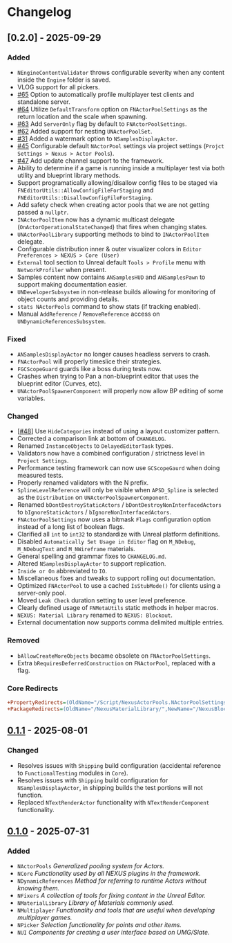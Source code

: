 # Changelog

## [0.2.0] - 2025-09-29

### Added

- `NEngineContentValidator` throws configurable severity when any content inside the `Engine` folder is saved.
- VLOG support for all pickers.
- [#65](https://github.com/dotBunny/NEXUS/issues/65) Option to automatically profile multiplayer test clients and standalone server.
- [#64](https://github.com/dotBunny/NEXUS/issues/64) Utilize `DefaultTransform` option on `FNActorPoolSettings` as the return location and the scale when spawning.
- [#63](https://github.com/dotBunny/NEXUS/issues/63) Add `ServerOnly` flag by default to `FNActorPoolSettings`.
- [#62](https://github.com/dotBunny/NEXUS/issues/62) Added support for nesting `UNActorPoolSet`.
- [#31](https://github.com/dotBunny/NEXUS/issues/31) Added a watermark option to `NSamplesDisplayActor`. 
- [#45](https://github.com/dotBunny/NEXUS/issues/45) Configurable default `NActorPool` settings via project settings (`Projct Settings > Nexus > Actor Pools`).
- [#47](https://github.com/dotBunny/NEXUS/issues/47) Add update channel support to the framework.
- Ability to determine if a game is running inside a multiplayer test via both utility and blueprint library methods.
- Support programatically allowing/disallow config files to be staged via `FNEditorUtils::AllowConfigFileForStaging` and `FNEditorUtils::DisallowConfigFileForStaging`.
- Add safety check when creating actor pools that we are not getting passed a `nullptr`.
- `INActorPoolItem` now has a dynamic multicast delegate (`OnActorOperationalStateChanged`) that fires when changing states.
- `UNActorPoolLibrary` supporting methods to bind to `INActorPoolItem` delegate.
- Configurable distribution inner & outer visualizer colors in `Editor Preferences > NEXUS > Core (User)`
- `External` tool section to Unreal default `Tools > Profile` menu with `NetworkProfiler` when present.
- Samples content now contains `ANSamplesHUD` and `ANSamplesPawn` to support making documentation easier.
- `UNDeveloperSubsystem` in non-release builds allowing for monitoring of object counts and providing details.
- `stats NActorPools` command to show stats (if tracking enabled).
- Manual `AddReference` / `RemoveReference` access on `UNDynamicReferencesSubsystem`.

### Fixed
- `ANSamplesDisplayActor` no longer causes headless servers to crash.
- `FNActorPool` will properly timeslice their strategies.
- `FGCScopeGuard` guards like a boss during tests now.
- Crashes when trying to Pan a non-blueprint editor that uses the blueprint editor (Curves, etc).
- `UNActorPoolSpawnerComponent` will properly now allow BP editing of some variables.

### Changed

- [[#48](https://github.com/dotBunny/NEXUS/issues/48)] Use `HideCategories` instead of using a layout customizer pattern.  
- Corrected a comparison link at bottom of `CHANGELOG`.
- Renamed `InstanceObjects` to `DelayedEditorTask` types.
- Validators now have a combined configuration / strictness level in `Project Settings`.
- Performance testing framework can now use `GCScopeGaurd` when doing measured tests.
- Properly renamed validators with the N prefix.
- `SplineLevelReference` will only be visible when `APSD_Spline` is selected as the `Distribution` on `UNActorPoolSpawnerComponent`.
- Renamed `bDontDestroyStaticActors` / `bDontDestroyNonInterfacedActors` to `bIgnoreStaticActors` / `bIgnoreNonInterfacedActors`.
- `FNActorPoolSettings` now uses a bitmask `Flags` configuration option instead of a long list of boolean flags.
- Clarified all `int` to `int32` to standardize with Unreal platform definitions.
- Disabled `Automatically Set Usage in Editor` flag on `M_NDebug`, `M_NDebugText` and `M_NWireframe` materials.
- General spelling and grammar fixes to `CHANGELOG.md`.
- Altered `NSamplesDisplayActor` to support replication.
- `Inside or On` abbreviated to `IO`.
- Miscellaneous fixes and tweaks to support rolling out documentation.
- Optimized `FNActorPool` to use a cached `IsStubMode()` for clients using a server-only pool.
- Moved `Leak Check` duration setting to user level preference.
- Clearly defined usage of `FNMetaUtils` static methods in helper macros.
- `NEXUS: Material Library` renamed to `NEXUS: Blockout`.
- External documentation now supports comma delimited multiple entries.

### Removed

- `bAllowCreateMoreObjects` became obsolete on `FNActorPoolSettings`.
- Extra `bRequiresDeferredConstruction` on `FNActorPool`, replaced with a flag.

### Core Redirects
```ini
+PropertyRedirects=(OldName="/Script/NexusActorPools.NActorPoolSettings.ReturnMoveLocation",NewName="/Script/NexusActorPools.NActorPoolSettings.StorageLocation")
+PackageRedirects=(OldName="/NexusMaterialLibrary/",NewName="/NexusBlockout/MaterialLibrary/",MatchSubstring=true)
```

## [0.1.1] - 2025-08-01

### Changed

- Resolves issues with `Shipping` build configuration (accidental reference to `FunctionalTesting` modules in `Core`).
- Resolves issues with `Shipping` build configuration for `NSamplesDisplayActor`, in shipping builds the test portions will not function.
- Replaced `NTextRenderActor` functionality with `NTextRenderComponent` functionality.

## [0.1.0] - 2025-07-31

### Added

- `NActorPools` *Generalized pooling system for Actors.*
- `NCore` *Functionality used by all NEXUS plugins in the framework.*
- `NDynamicReferences` *Method for referring to runtime Actors without knowing them.*
- `NFixers` *A collection of tools for fixing content in the Unreal Editor.*
- `NMaterialLibrary` *Library of Materials commonly used.*
- `NMultiplayer` *Functionality and tools that are useful when developing multiplayer games.*
- `NPicker` *Selection functionality for points and other items.*
- `NUI` *Components for creating a user interface based on UMG/Slate.*

[0.1.1]: https://github.com/dotBunny/NEXUS/compare/v0.1.0...v0.1.1
[0.1.0]: https://github.com/dotBunny/NEXUS/releases/tag/v0.1.0
